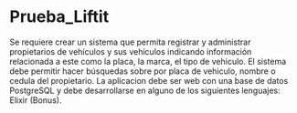 # Prueba_Liftit

Se requiere crear un sistema que permita registrar y administrar propietarios de vehículos y sus vehículos indicando información relacionada a este como la placa, la marca, el tipo de
vehiculo. El sistema debe permitir hacer búsquedas sobre por placa de vehiculo, nombre o cedula del propietario. La aplicacion debe ser web con una base de datos PostgreSQL y
debe desarrollarse en alguno de los siguientes lenguajes: Elixir (Bonus).
